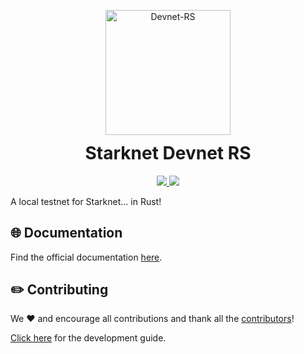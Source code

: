 <!-- logo / title -->
<p align="center" style="margin-bottom: 0px !important">
  <img width="200" src="https://github.com/0xSpaceShard/starknet-devnet-rs/assets/21069052/4791b0e4-58fc-4a44-8f87-fc0db636a5c7" alt="Devnet-RS" align="center">
</p>

<h1 align="center" style="margin-top: 12px !important">Starknet Devnet RS</h1>

<p align="center" dir="auto">
  <a href="https://hub.docker.com/r/shardlabs/starknet-devnet-rs/tags" target="_blank">
    <img src="https://img.shields.io/badge/dockerhub-images-important.svg?logo=Docker" style="max-width: 100%;">
  </a>
  <a href="https://starkware.co/" target="_blank">
    <img src="https://img.shields.io/badge/powered_by-StarkWare-navy" style="max-width: 100%;">
  </a>
</p>

A local testnet for Starknet... in Rust!

## 🌐 Documentation

Find the official documentation [here](https://0xspaceshard.github.io/starknet-devnet-rs/).

## ✏️ Contributing

We ❤️ and encourage all contributions and thank all the [contributors](https://github.com/0xSpaceShard/starknet-devnet-rs/graphs/contributors)!

[Click here](https://github.com/0xSpaceShard/starknet-devnet-rs/blob/main/.github/CONTRIBUTING.md) for the development guide.

